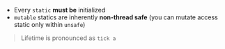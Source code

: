 
* Every `static` **must be** initialized
* `mutable` statics are inherently **non-thread safe** (you can mutate access static only within `unsafe`)


> Lifetime is pronounced as `tick a`